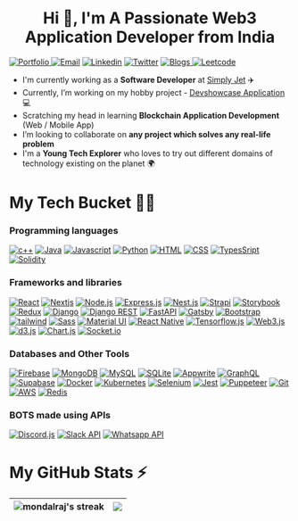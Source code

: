 <h1 align="center">Hi 👋, I'm A Passionate Web3 Application Developer from India</h1>

<a align="center" href="https://mondalraj.github.io/rajib-mondal-portfolio/"> <img alt="Portfolio" src ="https://img.shields.io/website?style=for-the-badge&up_message=portfolio&url=https%3A%2F%2Fmukulrajpoot.com"> </a>
<a href="mailto:mondalrajib2002@gmail.com"><img alt="Email" src="https://img.shields.io/badge/Gmail-D14836?style=for-the-badge&logo=gmail&logoColor=white"></a>
   <a href="https://www.linkedin.com/in/dev-rajib-mondal/"><img alt="Linkedin" src="https://img.shields.io/badge/linkedin-%230077B5.svg?style=for-the-badge&logo=linkedin&logoColor=white"></a>
   <a href="https://twitter.com/raj_mondal2002"><img alt="Twitter" src ="https://img.shields.io/badge/twitter-%231DA1F2.svg?style=for-the-badge&logo=Twitter&logoColor=white"></a>
   <a href="https://rajibmondal.hashnode.dev/"> <img alt="Blogs" src ="https://img.shields.io/badge/Hashnode-2962FF?style=for-the-badge&logo=hashnode&logoColor=white"> </a>
   <a href="https://leetcode.com/mondal021002rajib"> <img alt="Leetcode" src ="https://img.shields.io/badge/-LeetCode-FFA116?style=for-the-badge&logo=LeetCode&logoColor=black"> </a>

- I'm currently working as a **Software Developer** at [Simply Jet](https://www.simply-jet.ch/en/) ✈️
- Currently, I’m working on my hobby project - [Devshowcase Application](https://devshowcase-22.vercel.app/) 💻
- Scratching my head in learning **Blockchain Application Development** (Web / Mobile App)
- I’m looking to collaborate on **any project which solves any real-life problem**
- I'm a **Young Tech Explorer** who loves to try out different domains of technology existing on the planet 🌍

<h1>My Tech Bucket 👨‍💻</h1>

### Programming languages
<p> 
  <a href="#"><img alt="c++" src="https://img.shields.io/badge/C%2B%2B-00599C?style=for-the-badge&logo=c%2B%2B&logoColor=white"></a>
  <a href="#"><img alt="Java" src="https://img.shields.io/badge/Java-ED8B00?style=for-the-badge&logo=java&logoColor=white"></a>
  <a href="#"><img alt="Javascript" src="https://img.shields.io/badge/JavaScript-323330?style=for-the-badge&logo=javascript&logoColor=F7DF1E"></a>
  <a href="#"><img alt="Python" src="https://img.shields.io/badge/Python-FFD43B?style=for-the-badge&logo=python&logoColor=blue"></a>
  <a href="#"><img alt="HTML" src="https://img.shields.io/badge/HTML5-E34F26?style=for-the-badge&logo=html5&logoColor=white"></a>
  <a href="#"><img alt="CSS" src="https://img.shields.io/badge/CSS3-1572B6?style=for-the-badge&logo=css3&logoColor=white"></a>
  <a href="#"><img alt="TypesSript" src="https://img.shields.io/badge/TypeScript-007ACC?style=for-the-badge&logo=typescript&logoColor=white"></a>
  <a href="#"><img alt="Solidity" src="https://img.shields.io/badge/Solidity-e6e6e6?style=for-the-badge&logo=solidity&logoColor=black"></a>
   
</p>

### Frameworks and libraries
<p>  
  <a href="#"><img alt="React" src="https://img.shields.io/badge/React-20232a.svg?style=for-the-badge&logo=react&logoColor=%2361DAFB"></a>
  <a href="#"><img alt="Nextjs" src="https://img.shields.io/badge/Next-black?style=for-the-badge&logo=next.js&logoColor=white"></a>
  <a href="#"><img alt="Node.js" src="https://img.shields.io/badge/Node.js-339933?style=for-the-badge&logo=nodedotjs&logoColor=white"></a>
  <a href="#"><img alt="Express.js" src="https://img.shields.io/badge/Express.js-000000?style=for-the-badge&logo=express&logoColor=white"></a>
  <a href="#"><img alt="Nest.js" src="https://img.shields.io/badge/nestjs-E0234E?style=for-the-badge&logo=nestjs&logoColor=white"></a>
  <a href="#"><img alt="Strapi" src="https://img.shields.io/badge/strapi-2e7eea?style=for-the-badge&logo=strapi&logoColor=white"></a>
   <a href="#"><img alt="Storybook" src="https://img.shields.io/badge/storybook-FF4785?style=for-the-badge&logo=storybook&logoColor=white"></a>
  <a href="#"><img alt="Redux" src="https://img.shields.io/badge/Redux-593D88?style=for-the-badge&logo=redux&logoColor=white"></a>
  <a href="#"><img alt="Django" src="https://img.shields.io/badge/Django-092E20?style=for-the-badge&logo=django&logoColor=green"></a>
  <a href="#"><img alt="Django REST" src="https://img.shields.io/badge/django%20rest-ff1709?style=for-the-badge&logo=django&logoColor=white"></a>
   <a href="#"><img alt="FastAPI" src="https://img.shields.io/badge/fastapi-109989?style=for-the-badge&logo=FASTAPI&logoColor=white"></a>
  <a href="#"><img alt="Gatsby" src="https://img.shields.io/badge/Gatsby-663399?style=for-the-badge&logo=gatsby&logoColor=white"></a>
  <a href="#"><img alt="Bootstrap" src="https://img.shields.io/badge/Bootstrap-563D7C?style=for-the-badge&logo=bootstrap&logoColor=white"></a>
  <a href="#"><img alt="tailwind" src="https://img.shields.io/badge/tailwindcss-%2338B2AC.svg?style=for-the-badge&logo=tailwind-css&logoColor=white"></a>
  <a href="#"><img alt="Sass" src="https://img.shields.io/badge/Sass-CC6699?style=for-the-badge&logo=sass&logoColor=white"></a>
  <a href="#"><img alt="Material UI" src="https://img.shields.io/badge/Material%20UI-007FFF?style=for-the-badge&logo=mui&logoColor=white"></a>
  <a href="#"><img alt="React Native" src="https://img.shields.io/badge/React_Native-20232A?style=for-the-badge&logo=react&logoColor=61DAFB"></a>
  <a href="#"><img alt="Tensorflow.js" src="https://img.shields.io/badge/TensorFlow-FF6F00?style=for-the-badge&logo=TensorFlow&logoColor=white"></a>
  <a href="#"><img alt="Web3.js" src="https://img.shields.io/badge/web3.js-F16822?style=for-the-badge&logo=web3.js&logoColor=white"></a>
  <a href="#"><img alt="d3.js" src="https://img.shields.io/badge/d3.js-F9A03C?style=for-the-badge&logo=d3.js&logoColor=white"></a>
  <a href="#"><img alt="Chart.js" src="https://img.shields.io/badge/Chart.js-FF6384?style=for-the-badge&logo=chartdotjs&logoColor=white"></a>
  <a href="#"><img alt="Socket.io" src="https://img.shields.io/badge/Socket.io-010101?&style=for-the-badge&logo=Socket.io&logoColor=white"></a>
</p>

### Databases and Other Tools
<p>
  <a href="#"><img alt="Firebase" src="https://img.shields.io/badge/firebase-ffca28?style=for-the-badge&logo=firebase&logoColor=black"></a>
    <a href="#"><img alt="MongoDB" src ="https://img.shields.io/badge/MongoDB-4ea94b.svg?logo=mongodb&logoColor=white&style=for-the-badge"></a>
    <a href="#"><img alt="MySQL" src="https://img.shields.io/badge/MySQL-005C84?style=for-the-badge&logo=mysql&logoColor=white"></a>
    <a href="#"><img alt="SQLite" src="https://img.shields.io/badge/SQLite-07405E?style=for-the-badge&logo=sqlite&logoColor=white"></a>
    <a href="#"><img alt="Appwrite" src="https://img.shields.io/badge/Appwrite-F02E65?style=for-the-badge&logo=Appwrite&logoColor=black"></a>
  <a href="#"><img alt="GraphQL" src ="https://img.shields.io/badge/GraphQl-E10098?style=for-the-badge&logo=graphql&logoColor=white"></a>
   <a href="#"><img alt="Supabase" src="https://img.shields.io/badge/Supabase-181818?style=for-the-badge&logo=supabase&logoColor=white"></a>
  <a href="#"><img alt="Docker" src ="https://img.shields.io/badge/Docker-2CA5E0?style=for-the-badge&logo=docker&logoColor=white"></a>
  <a href="#"><img alt="Kubernetes" src ="https://img.shields.io/badge/kubernetes-326ce5.svg?&style=for-the-badge&logo=kubernetes&logoColor=white"></a>
  <a href="#"><img alt="Selenium" src ="https://img.shields.io/badge/Selenium-43B02A?style=for-the-badge&logo=Selenium&logoColor=white"></a>
  <a href="#"><img alt="Jest" src ="https://img.shields.io/badge/Jest-C21325?style=for-the-badge&logo=jest&logoColor=white"></a>
  <a href="#"><img alt="Puppeteer" src ="https://img.shields.io/badge/Puppeteer-40B5A4?style=for-the-badge&logo=Puppeteer&logoColor=white"></a>
  <a href="#"><img alt="Git" src ="https://img.shields.io/badge/GIT-E44C30?style=for-the-badge&logo=git&logoColor=white"></a>
  <a href="#"><img alt="AWS" src="https://img.shields.io/badge/Amazon_AWS-FF9900?style=for-the-badge&logo=amazonaws&logoColor=white"></a>
    <a href="#"><img alt="Redis" src="https://img.shields.io/badge/redis-%23DD0031.svg?&style=for-the-badge&logo=redis&logoColor=white"></a>
</p>

### BOTS made using APIs
<p>
<a href="#"><img alt="Discord.js" src="https://img.shields.io/badge/Discord-5865F2?style=for-the-badge&logo=discord&logoColor=white"></a>
  <a href="#"><img alt="Slack API" src="https://img.shields.io/badge/Slack-4A154B?style=for-the-badge&logo=slack&logoColor=white"></a>
  <a href="#"><img alt="Whatsapp API" src="https://img.shields.io/badge/WhatsApp-25D366?style=for-the-badge&logo=whatsapp&logoColor=white"></a>
</p>

<h1>My GitHub Stats ⚡️</h1>

|<img align=center alt="mondalraj's streak" src="https://github-readme-stats.vercel.app/api?username=mondalraj&show_icons=true&count_private=true&include_all_commits=true"/>|<img src="https://github-readme-streak-stats.herokuapp.com/?user=mondalraj" />
|---|---|
